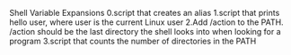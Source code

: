 Shell Variable Expansions
0.script that creates an alias
1.script that prints hello user, where user is the current Linux user
2.Add /action to the PATH. /action should be the last directory the shell looks into when looking for a program
3.script that counts the number of directories in the PATH
